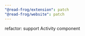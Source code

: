 ```yaml
---
"@read-frog/extension": patch
"@read-frog/website": patch
---
```


refactor: support Activity component
